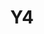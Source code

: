 ---
basin: 'No'
cudn: true
floor: Ground
grade: 3
images:
- /room_database/images/noc/Y4%20North%20Court%20(1).jpg
- /room_database/images/noc/Y4%20North%20Court%20(2).jpg
- /room_database/images/noc/Y4%20North%20Court%20(3).jpg
living_room: 'No'
location: North Court
name: Y4
network: Wired and Wireless
title: Y4
---